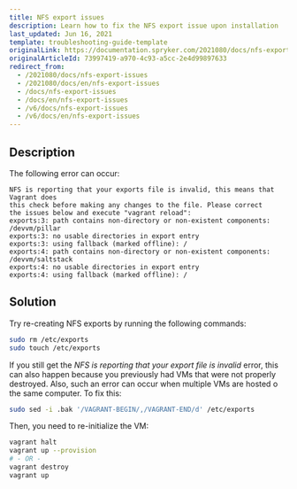 ```yaml
---
title: NFS export issues
description: Learn how to fix the NFS export issue upon installation
last_updated: Jun 16, 2021
template: troubleshooting-guide-template
originalLink: https://documentation.spryker.com/2021080/docs/nfs-export-issues
originalArticleId: 73997419-a970-4c93-a5cc-2e4d99897633
redirect_from:
  - /2021080/docs/nfs-export-issues
  - /2021080/docs/en/nfs-export-issues
  - /docs/nfs-export-issues
  - /docs/en/nfs-export-issues
  - /v6/docs/nfs-export-issues
  - /v6/docs/en/nfs-export-issues
---
```


## Description

The following error can occur:

```
NFS is reporting that your exports file is invalid, this means that Vagrant does
this check before making any changes to the file. Please correct
the issues below and execute "vagrant reload":
exports:3: path contains non-directory or non-existent components: /devvm/pillar
exports:3: no usable directories in export entry
exports:3: using fallback (marked offline): /
exports:4: path contains non-directory or non-existent components: /devvm/saltstack
exports:4: no usable directories in export entry
exports:4: using fallback (marked offline): /
```

## Solution

Try re-creating NFS exports by running the following commands:

```bash
sudo rm /etc/exports
sudo touch /etc/exports
```

If you still get the *NFS is reporting that your export file is invalid* error, this can also happen because you previously had VMs that were not properly destroyed. Also, such an error can occur when multiple VMs are hosted o the same computer. To fix this:

```bash
sudo sed -i .bak '/VAGRANT-BEGIN/,/VAGRANT-END/d' /etc/exports
```

Then, you need to re-initialize the VM:

```bash
vagrant halt
vagrant up --provision
# - OR -
vagrant destroy
vagrant up
```
